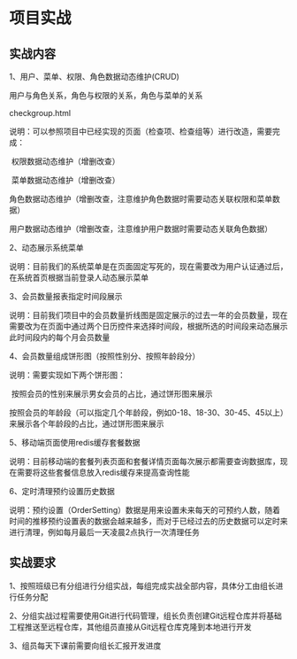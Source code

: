 # 项目实战

## 实战内容

1、用户、菜单、权限、角色数据动态维护(CRUD)

用户与角色关系，角色与权限的关系，角色与菜单的关系

checkgroup.html



说明：可以参照项目中已经实现的页面（检查项、检查组等）进行改造，需要完成：

​	权限数据动态维护（增删改查）

​	菜单数据动态维护（增删改查）

​	角色数据动态维护（增删改查，注意维护角色数据时需要动态关联权限和菜单数据）

​	用户数据动态维护（增删改查，注意维护用户数据时需要动态关联角色数据）

2、动态展示系统菜单

说明：目前我们的系统菜单是在页面固定写死的，现在需要改为用户认证通过后，在系统首页根据当前登录人动态展示菜单

3、会员数量报表指定时间段展示

说明：目前我们项目中的会员数量折线图是固定展示的过去一年的会员数量，现在需要改为在页面中通过两个日历控件来选择时间段，根据所选的时间段来动态展示此时间段内的每个月会员数量

4、会员数量组成饼形图（按照性别分、按照年龄段分）

说明：需要实现如下两个饼形图：

​	按照会员的性别来展示男女会员的占比，通过饼形图来展示

​	按照会员的年龄段（可以指定几个年龄段，例如0-18、18-30、30-45、45以上）来展示各个年龄段的占比，通过饼形图来展示

5、移动端页面使用redis缓存套餐数据

说明：目前移动端的套餐列表页面和套餐详情页面每次展示都需要查询数据库，现在需要将这些套餐信息放入redis缓存来提高查询性能

6、定时清理预约设置历史数据

说明：预约设置（OrderSetting）数据是用来设置未来每天的可预约人数，随着时间的推移预约设置表的数据会越来越多，而对于已经过去的历史数据可以定时来进行清理，例如每月最后一天凌晨2点执行一次清理任务

## 实战要求

1、按照班级已有分组进行分组实战，每组完成实战全部内容，具体分工由组长进行任务分配

2、分组实战过程需要使用Git进行代码管理，组长负责创建Git远程仓库并将基础工程推送至远程仓库，其他组员直接从Git远程仓库克隆到本地进行开发

3、组员每天下课前需要向组长汇报开发进度



